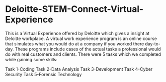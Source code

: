 # Deloitte-STEM-Connect-Virtual-Experience
This is a Virtual Experience offered by Deloitte which gives a insight at Deloitte workplace. A virtual work experience program is an online course that simulates what you would do at a company if you worked there day-to-day. These programs include cases of the actual tasks a professional would do with real customers and clients. There were 5 tasks which we completed while gaining some skills:

Task 1-Coding
Task 2-Data Analysis
Task 3-Development
Task 4-Cyber Security
Task 5-Forensic Technology
